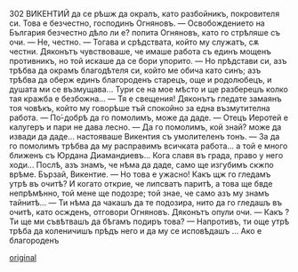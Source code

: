 ﻿302
ВИКЕНТИЙ
да се рѣшж да окралъ, като разбойникъ, покровителя си. Това е безчестно, господинъ Огняновъ.
— Освобождението на България безчестно дѣло ли е? попита Огняновъ, като го стрѣляше съ очи.
— Не, честно.
— Тогава и срѣдствата, който му служатъ, сѫ честни.
Дяконътъ чувствоваше, че имаше работа съ единъ мощенъ противникъ, но той искаше да се бори упорито.
— Но прѣдстави си, азъ трѣбва да окрамъ благодѣтеля си, който ме обича като синъ; азъ трѣбва да оберж единъ благороденъ старецъ, още и родолюбецъ, и душата ми се възмущава... Тури се на мое мѣсто и ще разберешъ колко тая кражба е безбожна...
— Тя е свещения!
Дяконътъ гледате замаянъ тоя човѣкъ, който му говорѣше тъй спокойно за една възмутителна работа.
— По́-добрѣ да го помолимъ, може да даде.
— Отецъ Иеротей е калугеръ и пари не дава лесно.
— Да го помолимъ, кой знай? може да извади да даде... настояваше Викентия съ умолителенъ тонъ.
— За да го помолимъ трѣбва да му расправимъ всичката работа... а той е много ближенъ съ Юрдана Диамандиевъ... Кога славя въ града, право у него ходи... Послѣ, азъ знамъ, че нѣма да даде, само ще изгубимъ скжпо врѣме. Бързай, Викентие.
— Но това е ужасно! Какъ щж го гледамъ утрѣ въ очитѣ? И когато открие, че липсватъ паритѣ, а това ще бвде непрѣмѣнно, той мене ще подозре; той знае, че само азъ му знамъ тайнитѣ...
— Ти нѣма да чакашъ да те подозира, нито да го гледашъ въ очитѣ, като осжденъ, отговори Огняновъ.
Дяконътъ опули очи.
— Какъ ? Ти ще ми съвѣтвашъ да бѣгамъ подиръ това?
— Напротивъ, ти още утрѣ трѣба да коленичишъ прѣдъ него и да му се исповѣдашъ ... Ако е благороденъ

[original](images/339.jpg)
